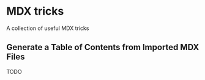# MDX tricks

A collection of useful MDX tricks

## Generate a Table of Contents from Imported MDX Files

TODO
